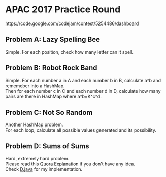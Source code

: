 # APAC 2017 Practice Round
https://code.google.com/codejam/contest/5254486/dashboard

## Problem A: Lazy Spelling Bee

Simple. For each position, check how many letter can it spell.

## Problem B: Robot Rock Band

Simple. For each number a in A and each number b in B, calculate
a^b and rememeber into a HashMap.  
Then for each number c in C and each number d in D, calculate
how many pairs are there in HashMap where a^b=K^c^d.

## Problem C: Not So Random

Another HashMap problem.  
For each loop, calculate all possible values generated and its possibility.

## Problem D: Sums of Sums

Hard, extremely hard problem.  
Please read this [Quora Explanation](https://www.quora.com/How-can-problem-D-Sums-of-sums-from-Round-E-of-the-Google-APAC-Test-2016-be-solved-for-the-large-dataset)
if you don't have any idea.  
Check [D.java](D.java) for my implementation.
